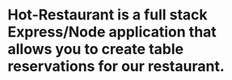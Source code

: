 # Hot-Restaurant is a full stack Express/Node application that allows you to create table reservations for our restaurant.
